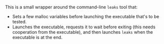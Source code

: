This is a small wrapper around the command-line `leaks` tool that:

* Sets a few malloc variables before launching the executable that's to be
  tested.
* Launches the executable, requests it to wait before exiting (this needs
  cooperation from the executable), and then launches `leaks` when the
  executable is at the end.
